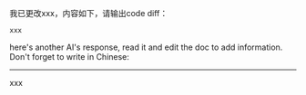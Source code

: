 

我已更改xxx，内容如下，请输出code diff：
```
xxx
```

here's another AI's response, read it and edit the doc to add information. Don't forget to write in Chinese:

---

xxx